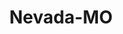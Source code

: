 ---
title: Nevada-MO
slug: nevada-mo
f_state:
- cms/state/missouri.md
f_locations:
- cms/payday-loan/capital-check-company-6000.md
- cms/payday-loan/check-into-cash-12173.md
- cms/payday-loan/check-into-cash-of-missouri-13471.md
- cms/payday-loan/lendnation-20329.md
- cms/payday-loan/payroll-advance-24229.md
- cms/payday-loan/payroll-advance-inc-24253.md
- cms/payday-loan/quik-cash-25412.md
- cms/payday-loan/quik-cash-25435.md
updated-on: '2024-05-30T13:41:28.615Z'
created-on: '2024-05-30T13:41:28.615Z'
published-on: '2024-05-30T13:54:32.469Z'
f_city: Nevada
layout: '[city].html'
tags: city
---